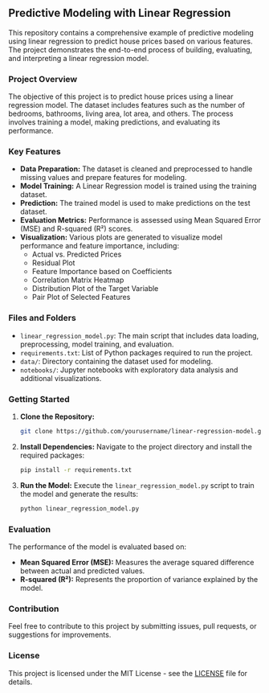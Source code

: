 

## Predictive Modeling with Linear Regression

This repository contains a comprehensive example of predictive modeling using linear regression to predict house prices based on various features. The project demonstrates the end-to-end process of building, evaluating, and interpreting a linear regression model. 

### Project Overview

The objective of this project is to predict house prices using a linear regression model. The dataset includes features such as the number of bedrooms, bathrooms, living area, lot area, and others. The process involves training a model, making predictions, and evaluating its performance.

### Key Features

- **Data Preparation:** The dataset is cleaned and preprocessed to handle missing values and prepare features for modeling.
- **Model Training:** A Linear Regression model is trained using the training dataset.
- **Prediction:** The trained model is used to make predictions on the test dataset.
- **Evaluation Metrics:** Performance is assessed using Mean Squared Error (MSE) and R-squared (R²) scores.
- **Visualization:** Various plots are generated to visualize model performance and feature importance, including:
  - Actual vs. Predicted Prices
  - Residual Plot
  - Feature Importance based on Coefficients
  - Correlation Matrix Heatmap
  - Distribution Plot of the Target Variable
  - Pair Plot of Selected Features

### Files and Folders

- `linear_regression_model.py`: The main script that includes data loading, preprocessing, model training, and evaluation.
- `requirements.txt`: List of Python packages required to run the project.
- `data/`: Directory containing the dataset used for modeling.
- `notebooks/`: Jupyter notebooks with exploratory data analysis and additional visualizations.

### Getting Started

1. **Clone the Repository:**
   ```bash
   git clone https://github.com/yourusername/linear-regression-model.git
   ```

2. **Install Dependencies:**
   Navigate to the project directory and install the required packages:
   ```bash
   pip install -r requirements.txt
   ```

3. **Run the Model:**
   Execute the `linear_regression_model.py` script to train the model and generate the results:
   ```bash
   python linear_regression_model.py
   ```

### Evaluation

The performance of the model is evaluated based on:
- **Mean Squared Error (MSE):** Measures the average squared difference between actual and predicted values.
- **R-squared (R²):** Represents the proportion of variance explained by the model.

### Contribution

Feel free to contribute to this project by submitting issues, pull requests, or suggestions for improvements.

### License

This project is licensed under the MIT License - see the [LICENSE](LICENSE) file for details.
